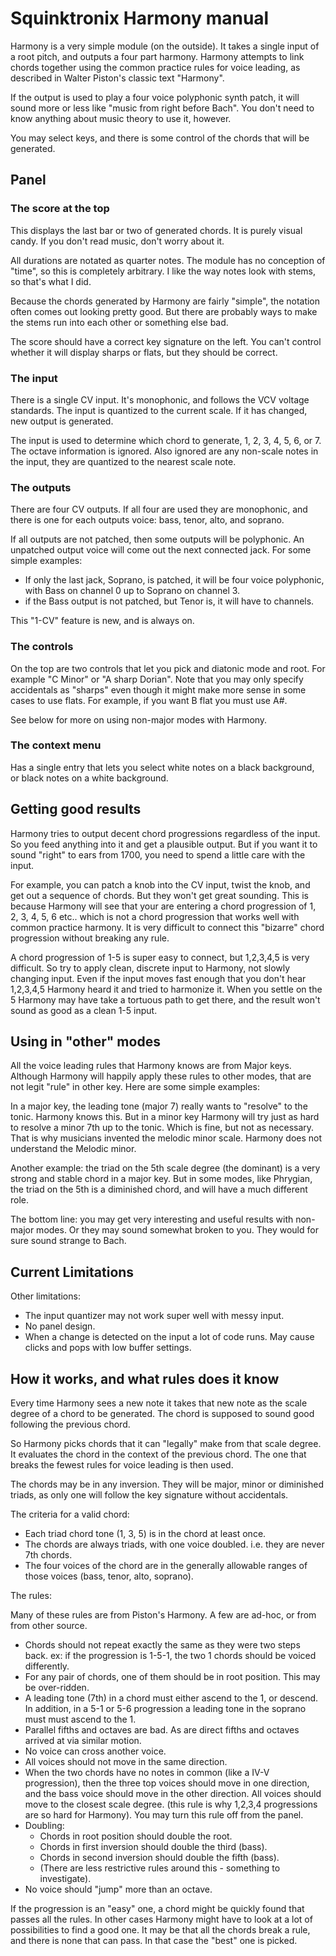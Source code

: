 # Squinktronix Harmony manual

Harmony is a very simple module (on the outside). It takes a single input of a root pitch, and outputs a four part harmony. Harmony attempts to link chords together using the common practice rules for voice leading, as described in Walter Piston's classic text "Harmony".  

If the output is used to play a four voice polyphonic synth patch, it will sound more or less like "music from right before Bach". You don't need to know anything about music theory to use it, however.

You may select keys, and there is some control of the chords that will be generated.

## Panel

### The score at the top

This displays the last bar or two of generated chords. It is purely visual candy. If you don't read music, don't worry about it.

All durations are notated as quarter notes. The module has no conception of "time", so this is completely arbitrary. I like the way notes look with stems, so that's what I did.

Because the chords generated by Harmony are fairly "simple", the notation often comes out looking pretty good. But there are probably ways to make the stems run into each other or something else bad.

The score should have a correct key signature on the left. You can't control whether it will display sharps or flats, but they should be correct.

### The input

There is a single CV input. It's monophonic, and follows the VCV voltage standards. The input is quantized to the current scale. If it has changed, new output is generated.

The input is used to determine which chord to generate, 1, 2, 3, 4, 5, 6, or 7. The octave information is ignored. Also ignored are any non-scale notes in the input, they are quantized to the nearest scale note.

### The outputs

There are four CV outputs. If all four are used they are monophonic, and there is one for each outputs voice: bass, tenor, alto, and soprano.

If all outputs are not patched, then some outputs will be polyphonic. An unpatched output voice will come out the next connected jack. For some simple examples:

* If only the last jack, Soprano, is patched, it will be four voice polyphonic, with Bass on channel 0 up to Soprano on channel 3.
* if the Bass output is not patched, but Tenor is, it will have to channels.

This "1-CV" feature is new, and is always on.

### The controls

On the top are two controls that let you pick and diatonic mode and root. For example "C Minor" or "A sharp Dorian". Note that you may only specify accidentals as "sharps" even though it might make more sense in some cases to use flats. For example, if you want B flat you must use A#.

See below for more on using non-major modes with Harmony.

### The context menu

Has a single entry that lets you select white notes on a black background, or black notes on a white background.

## Getting good results

Harmony tries to output decent chord progressions regardless of the input. So you feed anything into it and get a plausible output. But if you want it to sound "right" to ears from 1700, you need to spend a little care with the input.

For example, you can patch a knob into the CV input, twist the knob, and get out a sequence of chords. But they won't get great sounding. This is because Harmony will see that your are entering a chord progression of 1, 2, 3, 4, 5, 6 etc.. which is not a chord progression that works well with common practice harmony. It is very difficult to connect this "bizarre" chord progression without breaking any rule.

A chord progression of 1-5 is super easy to connect, but 1,2,3,4,5 is very difficult. So try to apply clean, discrete input to Harmony, not slowly changing input. Even if the input moves fast enough that you don't hear 1,2,3,4,5 Harmony heard it and tried to harmonize it. When you settle on the 5 Harmony may have take a tortuous path to get there, and the result won't sound as good as a clean 1-5 input.

## Using in "other" modes

All the voice leading rules that Harmony knows are from Major keys. Although Harmony will happily apply these rules to other modes, that are not legit "rule" in other key. Here are some simple examples:

In a major key, the leading tone (major 7) really wants to "resolve" to the tonic. Harmony knows this. But in a minor key Harmony will try just as hard to resolve a minor 7th up to the tonic. Which is fine, but not as necessary. That is why musicians invented the melodic minor scale. Harmony does not understand the Melodic minor.

Another example: the triad on the 5th scale degree (the dominant) is a very strong and stable chord in a major key. But in some modes, like Phrygian, the triad on the 5th is a diminished chord, and will have a much different role.

The bottom line: you may get very interesting and useful results with non-major modes. Or they may sound somewhat broken to you. They would for sure sound strange to Bach.

## Current Limitations

Other limitations:

* The input quantizer may not work super well with messy input.
* No panel design.
* When a change is detected on the input a lot of code runs. May cause clicks and pops with low buffer settings.

## How it works, and what rules does it know

Every time Harmony sees a new note it takes that new note as the scale degree of a chord to be generated. The chord is supposed to sound good following the previous chord.

So Harmony picks chords that it can "legally" make from that scale degree. It evaluates the chord in the context of the previous chord. The one that breaks the fewest rules for voice leading is then used.

The chords may be in any inversion. They will be major, minor or diminished triads, as only one will follow the key signature without accidentals.

The criteria for a valid chord:

* Each triad chord tone (1, 3, 5) is in the chord at least once.
* The chords are always triads, with one voice doubled. i.e. they are never 7th chords.
* The four voices of the chord are in the generally allowable ranges of those voices (bass, tenor, alto, soprano).

The rules:

Many of these rules are from Piston's Harmony. A few are ad-hoc, or from from other source.

* Chords should not repeat exactly the same as they were two steps back. ex: if the progression is 1-5-1, the two 1 chords should be voiced differently.
* For any pair of chords, one of them should be in root position. This may be over-ridden.
* A leading tone (7th) in a chord must either ascend to the 1, or descend. In addition, in a 5-1 or 5-6 progression a leading tone in the soprano must must ascend to the 1.
* Parallel fifths and octaves are bad. As are direct fifths and octaves arrived at via similar motion.
* No voice can cross another voice.
* All voices should not move in the same direction.
* When the two chords have no notes in common (like a IV-V progression), then the three top voices should move in one direction, and the bass voice should move in the other direction. All voices should move to the closest scale degree. (this rule is why 1,2,3,4 progressions are so hard for Harmony). You may turn this rule off from the panel.
* Doubling:
  * Chords in root position should double the root.
  * Chords in first inversion should double the third (bass).
  * Chords in second inversion should double the fifth (bass).
  * (There are less restrictive rules around this - something to investigate).
* No voice should "jump" more than an octave.

If the progression is an "easy" one, a chord might be quickly found that passes all the rules. In other cases Harmony might have to look at a lot of possibilities to find a good one. It may be that all the chords break a rule, and there is none that can pass. In that case the "best" one is picked.

